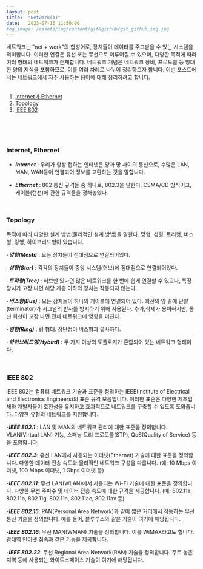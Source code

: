 ```yaml
---
layout: post
title:  "Network(1)"
date:   2023-07-16 11:50:00
#og_image: /assets/img/content/git&github/git_github_img.jpg
---
```


네트워크는 "net + work"의 합성어로, 장치들이 데이터를 주고받을 수 있는 시스템을 의미합니다. 이러한 연결은 유선 또는 무선으로 이루어질 수 있으며, 다양한 목적에 따라 여러 형태의 네트워크가 존재합니다. 네트워크 개념은 네트워크 장비, 프로토콜 등 방대한 양의 지식을 포함하므로, 이를 여러 차례로 나누어 정리하고자 합니다. 이번 포스트에서는 네트워크에서 자주 사용하는 용어에 대해 정리하려고 합니다.
<br>
<br>

1. [Internet과 Ethernet](#internet-ethernet)
2. [Topology](#topology)
3. [IEEE 802](#ieee-802)
<br>
<br>
<br>

### **Internet, Ethernet**
- ***Internet*** : 우리가 항상 접하는 인터넷은 망과 망 사이의 통신으로, 수많은 LAN, MAN, WAN등이 연결되어 정보를 교환하는 것을 말합니다.<br>

- ***Ethernet*** : 802 통신 규격들 중 하나로, 802.3을 말한다. CSMA/CD 방식이고, 케이블(랜선)에 관한 규격들을 정해놓았다. 

<br>

### **Topology**
목적에 따라 다양한 설계 방법(물리적인 설계 방법)을 말한다. 망형, 성형, 트리형, 버스형, 링형, 하이브리드형이 있습니다.

-***망형(Mesh)*** : 모든 장치들이 점대점으로 연결되어있다.<br>

-***성형(Star)*** : 각각의 장치들이 중앙 시스템(허브)에 점대점으로 연결되어있다.<br>

-***트리형(Tree)*** : 허브만 있다면 많은 네트워크를 한 번에 쉽게 연결할 수 있으나, 특정 장치가 고장 나면 해당 계층 이하의 장치는 작동되지 않는다.<br>

-***버스형(Bus)*** : 모든 장치들이 하나의 케이블에 연결되어 있다. 회선의 양 끝에 단말(terminator)가 시그널의 반사를 방지하기 위해 사용된다. 추가,삭제가 용이하지만, 통신 회선이 고장 나면 전체 네트워크에 영향을 미친다.<br>

-***링형(Ring)*** : 링 형태. 장단점이 버스형과 유사하다.<br>

-***하이브리드형(Hybird)*** : 두 가지 이상의 토폴로지가 혼합되어 있는 네트워크 형태이다.

<br>

### **IEEE 802**
IEEE 802는 컴퓨터 네트워크 기술과 표준을 정의하는 IEEE(Institute of Electrical and Electronics Engineers)의 표준 규격 모음입니다. 이러한 표준은 다양한 제조업체와 개발자들이 호환성을 유지하고 효과적으로 네트워크를 구축할 수 있도록 도와줍니다. 다양한 유형의 네트워크를 지원합니다.<br>

-***IEEE 802.1*** : LAN 및 MAN의 네트워크 관리에 대한 표준을 정의합니다. VLAN(Virtual LAN) 기능, 스패닝 트리 프로토콜(STP), QoS(Quality of Service) 등을 포함합니다.

-***IEEE 802.3***: 유선 LAN에서 사용되는 이더넷(Ethernet) 기술에 대한 표준을 정의합니다. 다양한 데이터 전송 속도와 물리적인 네트워크 구성을 다룹니다. (예: 10 Mbps 이더넷, 100 Mbps 이더넷, 1 Gbps 이더넷 등)

-***IEEE 802.11***: 무선 LAN(WLAN)에서 사용되는 Wi-Fi 기술에 대한 표준을 정의합니다. 다양한 무선 주파수 및 데이터 전송 속도에 대한 규격을 제공합니다. (예: 802.11a, 802.11b, 802.11g, 802.11n, 802.11ac, 802.11ax 등)

-***IEEE 802.15***: PAN(Personal Area Network)과 같이 짧은 거리에서 작동하는 무선 통신 기술을 정의합니다. 예를 들어, 블루투스와 같은 기술이 여기에 해당됩니다.

-***IEEE 802.16***: 무선 MAN(WMAN) 기술을 정의합니다. 이를 WiMAX라고도 합니다. 광대역 인터넷 접속과 같은 기능을 제공합니다.

-***IEEE 802.22***: 무선 Regional Area Network(RAN) 기술을 정의합니다. 주로 농촌 지역 등에 사용되는 화이트스페이스 기술이 여기에 해당됩니다.
